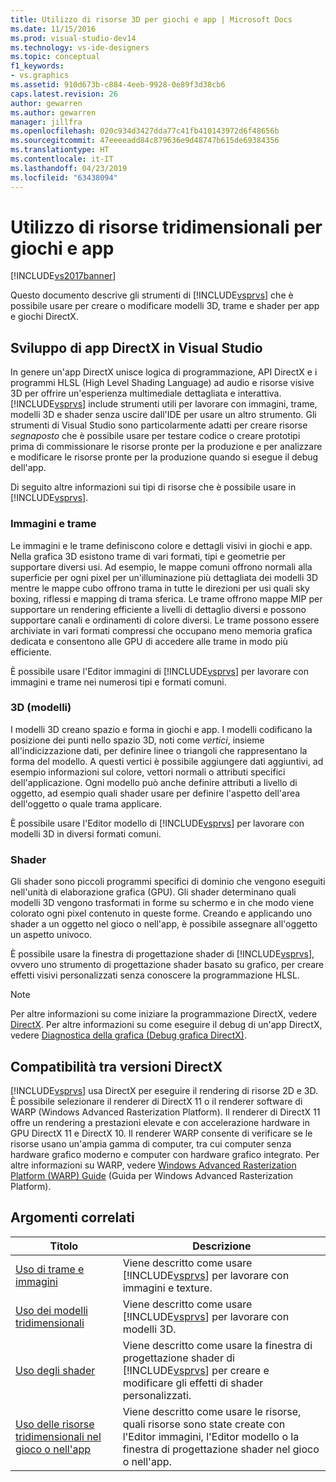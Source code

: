 ```yaml
---
title: Utilizzo di risorse 3D per giochi e app | Microsoft Docs
ms.date: 11/15/2016
ms.prod: visual-studio-dev14
ms.technology: vs-ide-designers
ms.topic: conceptual
f1_keywords:
- vs.graphics
ms.assetid: 910d673b-c884-4eeb-9928-0e89f3d38cb6
caps.latest.revision: 26
author: gewarren
ms.author: gewarren
manager: jillfra
ms.openlocfilehash: 020c934d3427dda77c41fb410143972d6f48656b
ms.sourcegitcommit: 47eeeeadd84c879636e9d48747b615de69384356
ms.translationtype: HT
ms.contentlocale: it-IT
ms.lasthandoff: 04/23/2019
ms.locfileid: "63438094"
---
```

# <a name="working-with-3-d-assets-for-games-and-apps"></a>Utilizzo di risorse tridimensionali per giochi e app
[!INCLUDE[vs2017banner](../includes/vs2017banner.md)]

Questo documento descrive gli strumenti di [!INCLUDE[vsprvs](../includes/vsprvs-md.md)] che è possibile usare per creare o modificare modelli 3D, trame e shader per app e giochi DirectX.  
  
## <a name="directx-app-development-in-visual-studio"></a>Sviluppo di app DirectX in Visual Studio  
 In genere un'app DirectX unisce logica di programmazione, API DirectX e i programmi HLSL (High Level Shading Language) ad audio e risorse visive 3D per offrire un'esperienza multimediale dettagliata e interattiva.[!INCLUDE[vsprvs](../includes/vsprvs-md.md)] include strumenti utili per lavorare con immagini, trame, modelli 3D e shader senza uscire dall'IDE per usare un altro strumento. Gli strumenti di Visual Studio sono particolarmente adatti per creare risorse *segnaposto* che è possibile usare per testare codice o creare prototipi prima di commissionare le risorse pronte per la produzione e per analizzare e modificare le risorse pronte per la produzione quando si esegue il debug dell'app.  
  
 Di seguito altre informazioni sui tipi di risorse che è possibile usare in [!INCLUDE[vsprvs](../includes/vsprvs-md.md)].  
  
### <a name="images-and-textures"></a>Immagini e trame  
 Le immagini e le trame definiscono colore e dettagli visivi in giochi e app. Nella grafica 3D esistono trame di vari formati, tipi e geometrie per supportare diversi usi. Ad esempio, le mappe comuni offrono normali alla superficie per ogni pixel per un'illuminazione più dettagliata dei modelli 3D mentre le mappe cubo offrono trama in tutte le direzioni per usi quali sky boxing, riflessi e mapping di trama sferica. Le trame offrono mappe MIP per supportare un rendering efficiente a livelli di dettaglio diversi e possono supportare canali e ordinamenti di colore diversi. Le trame possono essere archiviate in vari formati compressi che occupano meno memoria grafica dedicata e consentono alle GPU di accedere alle trame in modo più efficiente.  
  
 È possibile usare l'Editor immagini di [!INCLUDE[vsprvs](../includes/vsprvs-md.md)] per lavorare con immagini e trame nei numerosi tipi e formati comuni.  
  
### <a name="3-d-models"></a>3D (modelli)  
 I modelli 3D creano spazio e forma in giochi e app. I modelli codificano la posizione dei punti nello spazio 3D, noti come *vertici*, insieme all'indicizzazione dati, per definire linee o triangoli che rappresentano la forma del modello. A questi vertici è possibile aggiungere dati aggiuntivi, ad esempio informazioni sul colore, vettori normali o attributi specifici dell'applicazione. Ogni modello può anche definire attributi a livello di oggetto, ad esempio quali shader usare per definire l'aspetto dell'area dell'oggetto o quale trama applicare.  
  
 È possibile usare l'Editor modello di [!INCLUDE[vsprvs](../includes/vsprvs-md.md)] per lavorare con modelli 3D in diversi formati comuni.  
  
### <a name="shaders"></a>Shader  
 Gli shader sono piccoli programmi specifici di dominio che vengono eseguiti nell'unità di elaborazione grafica (GPU). Gli shader determinano quali modelli 3D vengono trasformati in forme su schermo e in che modo viene colorato ogni pixel contenuto in queste forme. Creando e applicando uno shader a un oggetto nel gioco o nell'app, è possibile assegnare all'oggetto un aspetto univoco.  
  
 È possibile usare la finestra di progettazione shader di [!INCLUDE[vsprvs](../includes/vsprvs-md.md)], ovvero uno strumento di progettazione shader basato su grafico, per creare effetti visivi personalizzati senza conoscere la programmazione HLSL.  
  
> [!NOTE]
> Per altre informazioni su come iniziare la programmazione DirectX, vedere [DirectX](http://go.microsoft.com/fwlink/p/?LinkId=224633). Per altre informazioni su come eseguire il debug di un'app DirectX, vedere [Diagnostica della grafica (Debug grafica DirectX)](../debugger/visual-studio-graphics-diagnostics.md).  
  
## <a name="directx-version-compatibility"></a>Compatibilità tra versioni DirectX  
 [!INCLUDE[vsprvs](../includes/vsprvs-md.md)] usa DirectX per eseguire il rendering di risorse 2D e 3D. È possibile selezionare il renderer di DirectX 11 o il renderer software di WARP (Windows Advanced Rasterization Platform). Il renderer di DirectX 11 offre un rendering a prestazioni elevate e con accelerazione hardware in GPU DirectX 11 e DirectX 10. Il renderer WARP consente di verificare se le risorse usano un'ampia gamma di computer, tra cui computer senza hardware grafico moderno e computer con hardware grafico integrato. Per altre informazioni su WARP, vedere [Windows Advanced Rasterization Platform (WARP) Guide](http://go.microsoft.com/fwlink/p/?LinkId=224634) (Guida per Windows Advanced Rasterization Platform).  
  
## <a name="related-topics"></a>Argomenti correlati  
  
|Titolo|Descrizione|  
|-----------|-----------------|  
|[Uso di trame e immagini](../designers/working-with-textures-and-images.md)|Viene descritto come usare [!INCLUDE[vsprvs](../includes/vsprvs-md.md)] per lavorare con immagini e texture.|  
|[Uso dei modelli tridimensionali](../designers/working-with-3-d-models.md)|Viene descritto come usare [!INCLUDE[vsprvs](../includes/vsprvs-md.md)] per lavorare con modelli 3D.|  
|[Uso degli shader](../designers/working-with-shaders.md)|Viene descritto come usare la finestra di progettazione shader di [!INCLUDE[vsprvs](../includes/vsprvs-md.md)] per creare e modificare gli effetti di shader personalizzati.|  
|[Uso delle risorse tridimensionali nel gioco o nell'app](../designers/using-3-d-assets-in-your-game-or-app.md)|Viene descritto come usare le risorse, quali risorse sono state create con l'Editor immagini, l'Editor modello o la finestra di progettazione shader nel gioco o nell'app.|
